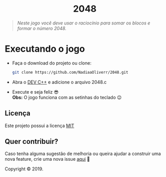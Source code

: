 <h1 align="center">2048</h1>
<p align="center"></p>
<blockquote>
<p><em>Neste jogo você deve usar o raciocínio para somar os blocos e formar o número 2048.</em></p>
</blockquote>

# Executando o jogo
- Faça o download do projeto ou clone: 
  
  ```bash 
  git clone https://github.com/NadiaaOliverr/2048.git 
  ```
- Abra o [DEV C++](https://sourceforge.net/projects/orwelldevcpp/) e adicione o arquivo 2048.c 
- Execute e seja feliz 😎  
**Obs:** O jogo funciona com as setinhas do teclado 😉

## Licença

Este projeto possui a licença <a href="https://github.com/NadiaOliver/2048/blob/master/LICENSE" target="_blank">MIT</a>

## Quer contribuir?
Caso tenha alguma sugestão de melhoria ou queira ajudar a construir uma nova feature, crie uma nova issue [aqui](https://github.com/NadiaaOliverr/2048/issues) 👊


Copyright © 2019.
